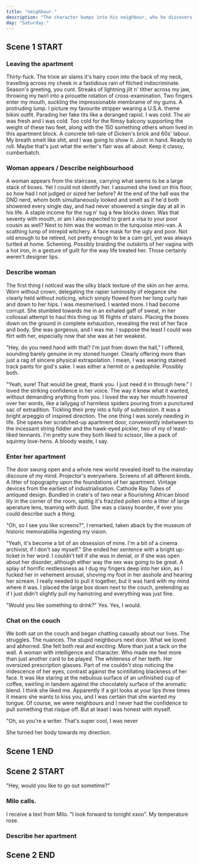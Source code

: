 ```yaml
---
title: "neighbour."
description: "The character bumps into his neighbour, who he discovers he has a strong connection with."
day: "Saturday."
---
```


## Scene 1 START

### Leaving the apartment

Thirty-fuck. The trixie air slams it's hairy coon into the back of my neck, travelling across my cheek in a fastidious rain of filched indiscriminate. Season's greeting, you cunt. Streaks of lightning jilt n' tither across my jaw, throwing my twirl into a pirouette rotation of cross-examination. Two fingers enter my mouth, suckling the impressionable membrame of my gums. A protruding lump. I picture my favourite stripper wearing a U.S.A. theme bikini outfit. Parading her fake tits like a deranged rapist. I was cold. The air was fresh and I was cold. Too cold for the flimsy balcony supporting the weight of these two feet, along with the 150 something others whom lived in this apartment block. A concrete tell-tale of Dicken's brick and 60s' labour. My breath smelt like shit, and I was going to show it. Joint in hand. Ready to roll. Maybe that's just what the writer's flair was all about. Keep it classy, cumberbatch.

### Woman appears / Describe neighbourhood

A woman appears from the staircase, carrying what seems to be a large stack of boxes. Yet I could not identify her. I assumed she lived on this floor, so how had I not judged or sized her before? At the end of the hall was the DND nerd, whom both simultaneously looked and smelt as if he'd both showered every single day, and had never showered a single day at all in his life. A staple income for the rug n' tug a few blocks down. Was that seventy with mouth, or am I also expected to grant a visa to your poor cousin as well? Next to him was the woman in the turquoise mini-van. A scathing lump of intrepid witchery. A face mask for the ugly and poor. Not old enough to be retired, not pretty enough to be a cam girl, yet was always turtled at home. Scheming. Possibly braiding the outskirts of her vagina with a hot iron, in a gesture of guilt for the way life treated her. Those certainly weren't designer lips.

### Describe woman

The first thing I noticed was the silky black texture of the skin on her arms. Worn without crown, delegating the rapier luminosity of elegance she clearly held without noticing, which simply flowed from her long curly hair and down to her hips. I was mesmerised. I wanted more. I had become corrupt. She stumbled towards me in an exhaled gaff of sweat, in her collossal attempt to haul this thing up 16 flights of stairs. Placing the boxes down on the ground in complete exhaustion, revealing the rest of her face and body. She was gorgeous, and I was me. I suppose the least I could was flirt with her, especially now that she was at her weakest.

"Hey, do you need hand with that? I'm just from down the hall," I offered, sounding barely genuine in my stoned hunger. Clearly offering more than just a rag of sincere physical extrapolation. I mean, I was wearing stained track pants for god's sake. I was either a hermit or a pedophile. Possibly both.

"Yeah, sure! That would be great, thank you. I just need it in through here." I loved the striking confidence in her voice. The way it knew what it wanted, without demanding anything from you. I loved the way her mouth hovered over her words, like a lallygag of harmless spiders pouring from a punctured sac of extradition. Tickling their prey into a folly of submission. It was a bright arpeggio of inspired direction. The one thing I was sorely needing in life. She opens her scratched-up apartment door, conveniently inbetween to the incessant string fiddler and the hawk-eyed pickler, two of my of least-liked tennants. I'm pretty sure they both liked to scissor, like a pack of squirmy love-hens. A bloody waste, I say.

### Enter her apartment

The door swung open and a whole new world revealed itself to the mainstay discoure of my mind. Projector's everywhere. Screens of all different kinds. A litter of topography upon the foundations of her apartment. Vintage devices from the earliest of industrialisation. Cathode Ray Tubes of antiqued design. Bundled in crate's of two near a flourishing African blood lily in the corner of the room, spittig it's frazzled pollen onto a litter of large aperature lens, teaming with dust. She was a classy hoarder, if ever you could describe such a thing.

"Oh, so I see you like screens?", I remarked, taken aback by the museum of historic memorabillia ingesting my vision.

"Yeah, it's become a bit of an obsession of mine. I'm a bit of a cinema archivist, if I don't say myself." She ended her sentence with a bright up-ticket in her word. I couldn't tell if she was in denial, or if she was open about her disorder, although either way the sex was going to be great. A splay of horrific restlessness as I dug my fingers deep into her skin, as I fucked her in vehement arousal, shoving my foot in her asshole and hearing her scream. I really needed to pull it together, but it was hard with my mind where it was. I placed the large box down next to the couch, pretending as if I just didn't slightly pull my hamstring and everything was just fine.

"Would you like something to drink?" Yes. Yes, I would.

### Chat on the couch

We both sat on the couch and began chatting casually about our lives. The struggles. The nuances. The stupid neighbours next door. What we loved and abhorred. She felt both real and exciting. More than just a tack on the wall. A woman with intelligence and character. Who made me feel more than just another card to be played. The whiteness of her teeth. Her oversized prescription glasses. Part of me couldn't stop noticing the iridescence of her eyes, contrast against the scintillating blackness of her face. It was like staring at the nebulous surface of an unfinished cup of coffee, swirling in tandem against the chocolately surface of the aromatic blend. I think she liked me. Apparently if a girl looks at your lips three times it means she wants to kiss you, and I was certain that she wanted my tongue. Of course, we were neighbours and I never had the confidence to pull something that risque off. But at least I was honest with myself.

"Oh, so you're a writer. That's super cool, I was never

She turned her body towards my direction.


## Scene 1 END

####

## Scene 2 START

"Hey, would you like to go out sometime?"


### Milo calls.

I receive a text from Milo. "I look forward to tonight xxoo". My temperature rose.

### Describe her apartment

## Scene 2 END